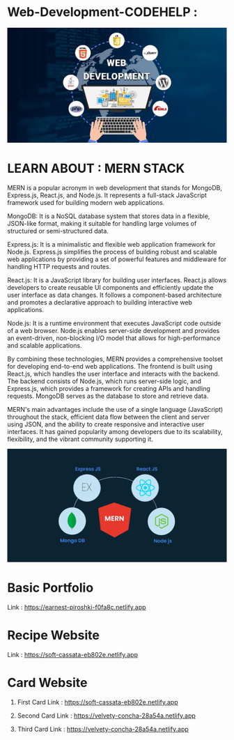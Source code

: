 # Web-Development-CODEHELP :
![image](https://github.com/Akshat-Rwt/Web-Development-CODEHELP/blob/main/Web%20Development%20img.jpg)

# LEARN ABOUT : MERN STACK 
MERN is a popular acronym in web development that stands for MongoDB, Express.js, React.js, and Node.js. It represents a full-stack JavaScript framework used for building modern web applications.

MongoDB: It is a NoSQL database system that stores data in a flexible, JSON-like format, making it suitable for handling large volumes of structured or semi-structured data.

Express.js: It is a minimalistic and flexible web application framework for Node.js. Express.js simplifies the process of building robust and scalable web applications by providing a set of powerful features and middleware for handling HTTP requests and routes.

React.js: It is a JavaScript library for building user interfaces. React.js allows developers to create reusable UI components and efficiently update the user interface as data changes. It follows a component-based architecture and promotes a declarative approach to building interactive web applications.

Node.js: It is a runtime environment that executes JavaScript code outside of a web browser. Node.js enables server-side development and provides an event-driven, non-blocking I/O model that allows for high-performance and scalable applications.

By combining these technologies, MERN provides a comprehensive toolset for developing end-to-end web applications. The frontend is built using React.js, which handles the user interface and interacts with the backend. The backend consists of Node.js, which runs server-side logic, and Express.js, which provides a framework for creating APIs and handling requests. MongoDB serves as the database to store and retrieve data.

MERN's main advantages include the use of a single language (JavaScript) throughout the stack, efficient data flow between the client and server using JSON, and the ability to create responsive and interactive user interfaces. It has gained popularity among developers due to its scalability, flexibility, and the vibrant community supporting it.

![image](https://github.com/Akshat-Rwt/Web-Development-CODEHELP/blob/main/MERN%20img.webp)

# Basic Portfolio
Link : https://earnest-piroshki-f0fa8c.netlify.app

# Recipe Website 
Link : https://soft-cassata-eb802e.netlify.app

# Card Website 

1. First Card
Link : https://soft-cassata-eb802e.netlify.app

2. Second Card
Link : https://velvety-concha-28a54a.netlify.app

4. Third Card
Link : https://velvety-concha-28a54a.netlify.app
